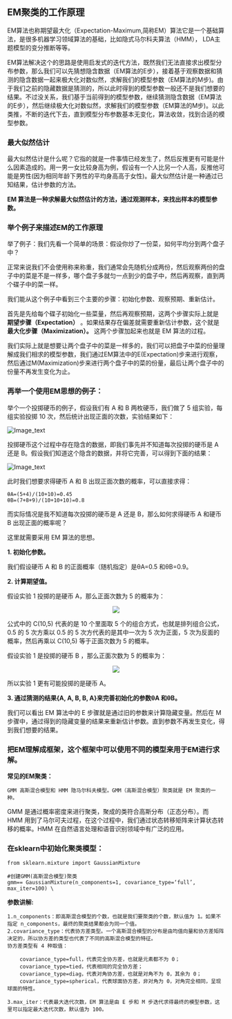 ## EM聚类的工作原理

EM算法也称期望最大化（Expectation-Maximum,简称EM）算法它是一个基础算法，是很多机器学习领域算法的基础，比如隐式马尔科夫算法（HMM）， LDA主题模型的变分推断等等。

EM算法解决这个的思路是使用启发式的迭代方法，既然我们无法直接求出模型分布参数，那么我们可以先猜想隐含数据（EM算法的E步），接着基于观察数据和猜测的隐含数据一起来极大化对数似然，求解我们的模型参数（EM算法的M步)。由于我们之前的隐藏数据是猜测的，所以此时得到的模型参数一般还不是我们想要的结果。不过没关系，我们基于当前得到的模型参数，继续猜测隐含数据（EM算法的E步），然后继续极大化对数似然，求解我们的模型参数（EM算法的M步)。以此类推，不断的迭代下去，直到模型分布参数基本无变化，算法收敛，找到合适的模型参数。

### 最大似然估计
最大似然估计是什么呢？它指的就是一件事情已经发生了，然后反推更有可能是什么因素造成的。用一男一女比较身高为例，假设有一个人比另一个人高，反推他可能是男性(因为相同年龄下男性的平均身高高于女性)。最大似然估计是一种通过已知结果，估计参数的方法。

__EM 算法是一种求解最大似然估计的方法，通过观测样本，来找出样本的模型参数。__

### 举个例子来描述EM的工作原理
举了例子：我们先看一个简单的场景：假设你炒了一份菜，如何平均分到两个盘子中？

正常来说我们不会使用称来称重，我们通常会先随机分成两份，然后观察两份的盘子中的菜是不是一样多，哪个盘子多就匀一点到少的盘子中，然后再观察，直到两个碟子中的菜一样。

我们能从这个例子中看到三个主要的步骤：初始化参数、观察预期、重新估计。

首先是先给每个碟子初始化一些菜量，然后再观察预期，这两个步骤实际上就是 __期望步骤（Expectation）__ 。如果结果存在偏差就需要重新估计参数，这个就是 __最大化步骤（Maximization）。__ 这两个步骤加起来也就是 EM 算法的过程。

我们实际上就是想要让两个盘子中的菜是一样多的，我们可以把盘子中菜的份量理解成我们相求的模型参数，我们通过EM算法中的E(Expectation)步来进行观察，然后通过M(Maximization)步来进行两个盘子中的菜的份量，最后让两个盘子中的份量不再发生变化为止。

### 再举一个使用EM思想的例子：

举个一个投掷硬币的例子，假设我们有 A 和 B 两枚硬币，我们做了 5 组实验，每组实验投掷 10 次，然后统计出现正面的次数，实验结果如下：

![Image_text](https://raw.githubusercontent.com/OneStepAndTwoSteps/data_mining_analysis/master/static/EM%E8%81%9A%E7%B1%BB/1.png)

投掷硬币这个过程中存在隐含的数据，即我们事先并不知道每次投掷的硬币是 A 还是 B。假设我们知道这个隐含的数据，并将它完善，可以得到下面的结果：

![Image_text](https://raw.githubusercontent.com/OneStepAndTwoSteps/data_mining_analysis/master/static/EM%E8%81%9A%E7%B1%BB/2.png)

此时我们想要求得硬币 A 和 B 出现正面次数的概率，可以直接求得：

    θA=(5+4)/(10+10)=0.45
    θB=(7+8+9)/(10+10+10)=0.8
    
而实际情况是我不知道每次投掷的硬币是 A 还是 B，那么如何求得硬币 A 和硬币 B 出现正面的概率呢？    

这里就需要采用 EM 算法的思想。   

__1. 初始化参数。__

我们假设硬币 A 和 B 的正面概率（随机指定）是θA=0.5 和θB=0.9。

__2. 计算期望值。__

假设实验 1 投掷的是硬币 A，那么正面次数为 5 的概率为： 

<div align=center><img  src="https://raw.githubusercontent.com/OneStepAndTwoSteps/data_mining_analysis/master/static/EM%E8%81%9A%E7%B1%BB/3.png"/></div>

公式中的 C(10,5) 代表的是 10 个里面取 5 个的组合方式，也就是排列组合公式，0.5 的 5 次方乘以 0.5 的 5 次方代表的是其中一次为 5 次为正面，5 次为反面的概率，然后再乘以 C(10,5) 等于正面次数为 5 的概率。       

假设实验 1 是投掷的硬币 B ，那么正面次数为 5 的概率为：
<div align=center><img src="https://raw.githubusercontent.com/OneStepAndTwoSteps/data_mining_analysis/master/static/EM%E8%81%9A%E7%B1%BB/4.png"/></div>
   

所以实验 1 更有可能投掷的是硬币 A。   
   
__3. 通过猜测的结果{A, A, B, B, A}来完善初始化的参数θA 和θB。__

我们可以看出 EM 算法中的 E 步骤就是通过旧的参数来计算隐藏变量。然后在 M 步骤中，通过得到的隐藏变量的结果来重新估计参数。直到参数不再发生变化，得到我们想要的结果。
   
   
### 把EM理解成框架，这个框架中可以使用不同的模型来用于EM进行求解。

__常见的EM聚类：__

    GMM 高斯混合模型和 HMM 隐马尔科夫模型。GMM（高斯混合模型）聚类就是 EM 聚类的一种。
    
GMM 是通过概率密度来进行聚类，聚成的类符合高斯分布（正态分布）。而 HMM 用到了马尔可夫过程，在这个过程中，我们通过状态转移矩阵来计算状态转移的概率。HMM 在自然语言处理和语音识别领域中有广泛的应用。
   
### 在sklearn中初始化聚类模型：

    from sklearn.mixture import GaussianMixture

    #创建GMM(高斯混合模型)聚类
    gmm== GaussianMixture(n_components=1, covariance_type=‘full’, max_iter=100) \
    
__参数讲解:__

    1.n_components：即高斯混合模型的个数，也就是我们要聚类的个数，默认值为 1。如果不指定 n_components，最终的聚类结果都会为同一个值。
    2.covariance_type：代表协方差类型。一个高斯混合模型的分布是由均值向量和协方差矩阵决定的，所以协方差的类型也代表了不同的高斯混合模型的特征。
    协方差类型有 4 种取值：
    
        covariance_type=full，代表完全协方差，也就是元素都不为 0；
        covariance_type=tied，代表相同的完全协方差；
        covariance_type=diag，代表对角协方差，也就是对角不为 0，其余为 0；
        covariance_type=spherical，代表球面协方差，非对角为 0，对角完全相同，呈现球面的特性。

    3.max_iter：代表最大迭代次数，EM 算法是由 E 步和 M 步迭代求得最终的模型参数，这里可以指定最大迭代次数，默认值为 100。



   
